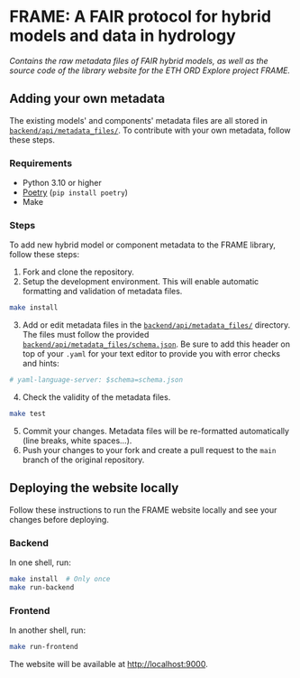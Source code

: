 # FRAME: A FAIR protocol for hybrid models and data in hydrology

_Contains the raw metadata files of FAIR hybrid models, as well as the source code of the library website for the ETH ORD Explore project FRAME._


## Adding your own metadata

The existing models' and components' metadata files are all stored in [`backend/api/metadata_files/`](https://github.com/CHANGE-EPFL/frame-project/tree/main/backend/api/metadata_files). To contribute with your own metadata, follow these steps.


### Requirements

- Python 3.10 or higher
- [Poetry](https://python-poetry.org/) (`pip install poetry`)
- Make


### Steps

To add new hybrid model or component metadata to the FRAME library, follow these steps:

1. Fork and clone the repository.
2. Setup the development environment. This will enable automatic formatting and validation of metadata files.

```bash
make install
```

3. Add or edit metadata files in the [`backend/api/metadata_files/`](https://github.com/CHANGE-EPFL/frame-project/tree/main/backend/api/metadata_files) directory. The files must follow the provided [`backend/api/metadata_files/schema.json`](https://github.com/CHANGE-EPFL/frame-project/blob/main/backend/api/metadata_files/schema.json). Be sure to add this header on top of your `.yaml` for your text editor to provide you with error checks and hints:

```yaml
# yaml-language-server: $schema=schema.json
```

4. Check the validity of the metadata files.

```bash
make test
```

5. Commit your changes. Metadata files will be re-formatted automatically (line breaks, white spaces...).
6. Push your changes to your fork and create a pull request to the `main` branch of the original repository.


## Deploying the website locally

Follow these instructions to run the FRAME website locally and see your changes before deploying.


### Backend

In one shell, run:

```bash
make install  # Only once
make run-backend
```


### Frontend

In another shell, run:

```bash
make run-frontend
```

The website will be available at [http://localhost:9000](http://localhost:9000).
